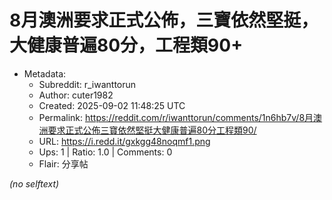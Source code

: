 # 8月澳洲要求正式公佈，三寶依然堅挺，大健康普遍80分，工程類90+

- Metadata:
  - Subreddit: r_iwanttorun
  - Author: cuter1982
  - Created: 2025-09-02 11:48:25 UTC
  - Permalink: https://reddit.com/r/iwanttorun/comments/1n6hb7v/8月澳洲要求正式公佈三寶依然堅挺大健康普遍80分工程類90/
  - URL: https://i.redd.it/gxkgg48noqmf1.png
  - Ups: 1 | Ratio: 1.0 | Comments: 0
  - Flair: 分享帖

_(no selftext)_
